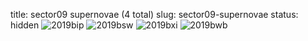 title: sector09 supernovae (4 total)
slug: sector09-supernovae
status: hidden
![2019bip]({filename}../../images/sector09/lc_2019bip_cleaned.png)
![2019bsw]({filename}../../images/sector09/lc_2019bsw_cleaned.png)
![2019bxi]({filename}../../images/sector09/lc_2019bxi_cleaned.png)
![2019bwb]({filename}../../images/sector09/lc_2019bwb_cleaned.png)

